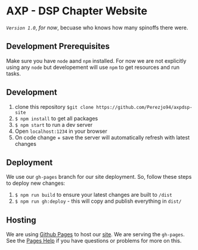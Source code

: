 # AXP - DSP Chapter Website
_`Version 1.0`_, _for now_, becuase who knows how many spinoffs there were.

## Development Prerequisites
Make sure you have `node` aand `npm` installed. For now we are not explicitly using any `node` but developement will use `npm` to get resources and run tasks.

## Development
 1. clone this repository `$git clone https://github.com/Perezjo94/axpdsp-site`
 2. `$ npm install` to get all packages
 3. `$ npm start` to run a dev server 
 4. Open `localhost:1234` in your browser
 5. On code change + save the server will automatically refresh with latest changes

## Deployment
We use our `gh-pages` branch for our site deployment. So, follow these steps to deploy new changes:

1. `$ npm run build` to ensure your latest changes are built to `/dist`
2. `$ npm run gh:deploy` - this will copy and publish everything in `dist/`

## Hosting
We are using [Github Pages](https://pages.github.com/) to host our [site](https://perezjo94.github.io/axpdsp-site/). We are serving the `gh-pages`. See the [Pages Help](https://help.github.com/categories/github-pages-basics/) if you have questions or problems for more on this.
